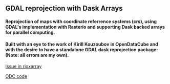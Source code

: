 ## GDAL reprojection with Dask Arrays
#### Reprojection of maps with coordinate referrence systems (crs), using GDAL's implementation with Rasterio and supporting Dask backed arrays for parallel computing.

#### Built with an eye to the work of Kirill Kouzoubov in OpenDataCube and with the desire to have a standalone GDAL dask reprojection package: (Note: all errors are my own).

[Issue in rioxarray](https://github.com/corteva/rioxarray/issues/119)

[ODC code](https://github.com/opendatacube/odc-tools/blob/develop/libs/algo/odc/algo/_warp.py)
